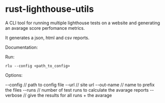 # rust-lighthouse-utils

A CLI tool for running multiple lighthouse tests on a website and generating an avarage score perfomance metrics.

It generates a json, html and csv reports.

Documentation:

Run:

`rlu --config <path_to_config>`

Options:

--config // path to config file
--url // site url
--out-name // name to prefix the files
--runs // number of test runs to calculate the avarage reports
--verbose // give the results for all runs + the avarage
